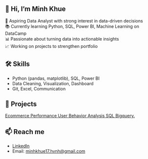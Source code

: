 ## 👋 Hi, I’m Minh Khue

🎯 Aspiring Data Analyst with strong interest in data-driven decisions  
📚 Currently learning Python, SQL, Power BI, Machine Learning on DataCamp  
📊 Passionate about turning data into actionable insights  
📈 Working on projects to strengthen portfolio

## 🛠️ Skills

- Python (pandas, matplotlib), SQL, Power BI  
- Data Cleaning, Visualization, Dashboard  
- Git, Excel, Communication

## 📂 Projects
[Ecommerce Performance User Behavior Analysis SQL Bigquery.](https://github.com/NEKOSAN-coding/Explore-E-commerce-dataset)

## 📫 Reach me

- [LinkedIn](https://www.linkedin.com/in/khu%C3%AA-h%C3%A0-minh-43456b279/) 
- Email: minhkhue17.hvnh@gmail.com
